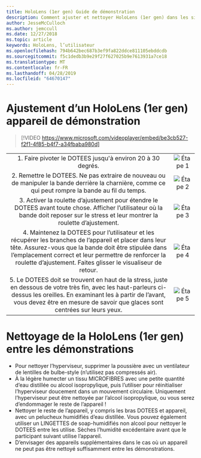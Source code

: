 ```yaml
---
title: HoloLens (1er gen) Guide de démonstration
description: Comment ajuster et nettoyer HoloLens (1er gen) dans les situations de démonstration
author: JesseMcCulloch
ms.author: jemccull
ms.date: 12/27/2018
ms.topic: article
keywords: HoloLens, l’utilisateur
ms.openlocfilehash: 794b642bec687b3ef9fa822ddce811105ebddcdb
ms.sourcegitcommit: f5c1dedb3b9e29f27f627025b9e7613931a7ce18
ms.translationtype: MT
ms.contentlocale: fr-FR
ms.lasthandoff: 04/28/2019
ms.locfileid: "64670147"
---
```

<H1>Ajustement d’un HoloLens (1er gen) appareil de démonstration </H1>

> [!VIDEO https://www.microsoft.com/videoplayer/embed/be3cb527-f2f1-4f85-b4f7-a34fbaba980d]

|     |     |
|:---:|:---:|
|1. Faire pivoter le DOTEES jusqu'à environ 20 à 30 degrés.|![Étape 1](images/FitGuideStep1.png)|
|2. Remettre le DOTEES. Ne pas extraire de nouveau ou de manipuler la bande derrière la charnière, comme ce qui peut rompre la bande au fil du temps.|![Étape 2](images/FitGuideStep2.png)|
|3. Activer la roulette d’ajustement pour étendre le DOTEES avant toute chose. Afficher l’utilisateur où la bande doit reposer sur le stress et leur montrer la roulette d’ajustement.|![Étape 3](images/FitGuideStep3.png)|
|4. Maintenez la DOTEES pour l’utilisateur et les récupérer les branches de l’appareil et placer dans leur tête. Assurez-vous que la bande doit être stipulée dans l’emplacement correct et leur permettre de renforcer la roulette d’ajustement. Faites glisser le visualiseur de retour.|![Étape 4](images/FitGuideStep4.png)|
|5. Le DOTEES doit se trouvent en haut de la stress, juste en dessous de votre très fin, avec les haut-parleurs ci-dessus les oreilles. En examinant les à partir de l’avant, vous devez être en mesure de savoir que glaces sont centrées sur leurs yeux.|![Étape 5](images/FitGuideSetep5.png)|


<H1>Nettoyage de la HoloLens (1er gen) entre les démonstrations</H1>


- Pour nettoyer l’hyperviseur, supprimer la poussière avec un ventilateur de lentilles de bulbe-style (n’utilisez pas compressés air).
- À la légère humecter un tissu MICROFIBRES avec une petite quantité d’eau distillée ou alcool isopropylique, puis l’utiliser pour réinitialiser l’hyperviseur doucement dans un mouvement circulaire. Uniquement l’hyperviseur peut être nettoyée par l’alcool isopropylique, ou vous serez d’endommager le reste de l’appareil !
- Nettoyer le reste de l’appareil, y compris les bras DOTEES et appareil, avec un pelucheux humidifiés d’eau distillée. Vous pouvez également utiliser un LINGETTES de soap-humidifiés non alcool pour nettoyer le DOTEES entre les utilise. Sèches l’humidité excédentaire avant que le participant suivant utilise l’appareil.
- D’envisager des appareils supplémentaires dans le cas où un appareil ne peut pas être nettoyé suffisamment entre les démonstrations.
